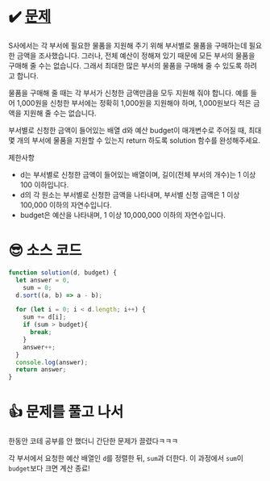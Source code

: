 # ✔️ [문제](https://programmers.co.kr/learn/courses/30/lessons/12982)
S사에서는 각 부서에 필요한 물품을 지원해 주기 위해 부서별로 물품을 구매하는데 필요한 금액을 조사했습니다. 그러나, 전체 예산이 정해져 있기 때문에 모든 부서의 물품을 구매해 줄 수는 없습니다. 그래서 최대한 많은 부서의 물품을 구매해 줄 수 있도록 하려고 합니다.

물품을 구매해 줄 때는 각 부서가 신청한 금액만큼을 모두 지원해 줘야 합니다. 예를 들어 1,000원을 신청한 부서에는 정확히 1,000원을 지원해야 하며, 1,000원보다 적은 금액을 지원해 줄 수는 없습니다.

부서별로 신청한 금액이 들어있는 배열 d와 예산 budget이 매개변수로 주어질 때, 최대 몇 개의 부서에 물품을 지원할 수 있는지 return 하도록 solution 함수를 완성해주세요.

제한사항
- d는 부서별로 신청한 금액이 들어있는 배열이며, 길이(전체 부서의 개수)는 1 이상 100 이하입니다.
- d의 각 원소는 부서별로 신청한 금액을 나타내며, 부서별 신청 금액은 1 이상 100,000 이하의 자연수입니다.
- budget은 예산을 나타내며, 1 이상 10,000,000 이하의 자연수입니다.
# 😎 소스 코드
```javascript
function solution(d, budget) {
  let answer = 0,
    sum = 0;
  d.sort((a, b) => a - b);

  for (let i = 0; i < d.length; i++) {
    sum += d[i];
    if (sum > budget){
      break;
    }
    answer++;
  }
  console.log(answer);
  return answer;
}
```
# 👍 문제를 풀고 나서
한동안 코테 공부를 안 했더니 간단한 문제가 끌렸다ㅋㅋㅋ

각 부서에서 요청한 예산 배열인 ``d``를 정렬한 뒤, ``sum``과 더한다. 이 과정에서 ``sum``이 ``budget``보다 크면 계산 종료! 
